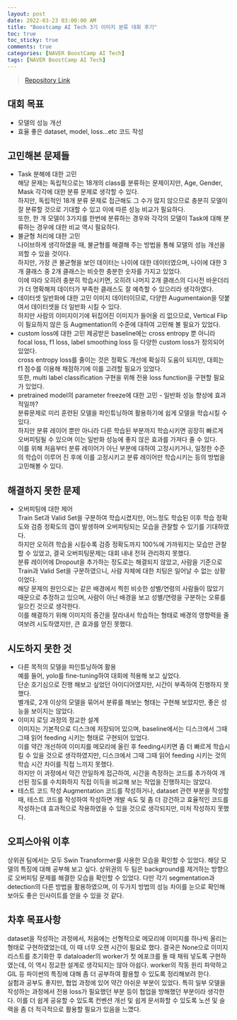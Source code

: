 ```yaml
--- 
layout: post
date: 2022-03-23 03:00:00 AM
title: "Boostcamp AI Tech 3기 이미지 분류 대회 후기"
toc: true
toc_sticky: true
comments: true
categories: [NAVER BoostCamp AI Tech]
tags: [NAVER BoostCamp AI Tech]
---
```


> [Repository Link](https://github.com/boostcampaitech3/level1-image-classification-level1-recsys-15)

## 대회 목표 
- 모델의 성능 개선
- 효율 좋은 dataset, model, loss…etc 코드 작성

## 고민해본 문제들
- Task 분해에 대한 고민<br>
    해당 문제는 독립적으로는 18개의 class를 분류하는 문제이지만, Age, Gender, Mask 각각에 대한 분류 문제로 생각할 수 있다.<br>
    하지만, 독립적인 18개 분류 문제로 접근해도 그 수가 많지 않으므로 충분히 모델이 잘 분류할 것으로 기대할 수 있고 이에 따른 성능 비교가 필요하다.<br>
    또한, 한 개 모델이 3가지를 한번에 분류하는 경우와 각각의 모델이 Task에 대해 분류하는 경우에 대한 비교 역시 필요하다.<br>
- 불균형 처리에 대한 고민 <br>
    나이브하게 생각하였을 때, 불균형를 해결해 주는 방법을 통해 모델의 성능 개선을 꾀할 수 있을 것이다.<br>
    하지만, 가장 큰 불균형을 보인 데이터는 나이에 대한 데이터였으며,  나이에 대한 3개 클래스 중 2개 클래스는 비슷한 충분한 숫자를 가지고 있었다.<br>
    이에 따라 오히려 충분히 학습시키면, 오히려 나머지 2개 클래스의 디시전 바운더리가 더 명확해져 데이터가 부족한 클래스도 잘 예측할 수 있으리라 생각하였다.<br>
- 데이터셋 일반화에 대한 고민
    이미지 데이터이므로, 다양한 Augumentaion을 덧붙여서 데이터셋을 더 일반화 시킬 수 있다.<br>
    하지만 사람의 이미지이기에 뒤집어진 이미지가 들어올 리 없으므로, Vertical Flip이 필요하지 않은 등 Augmentation의 수준에 대하여 고민해 볼 필요가 있었다.<br>
- custom loss에 대한 고민
    제공받은 baseline에는 cross entropy 뿐 아니라 focal loss, f1 loss, label smoothing loss 등 다양한 custom loss가 정의되어 있었다.<br>
    cross entropy loss를 줄이는 것은 정확도 개선에 확실히 도움이 되지만, 대회는 f1 점수를 이용해 채점하기에 이를 고려할 필요가 있었다.<br>
    또한, multi label classification 구현을 위해 전용 loss function을 구현할 필요가 있었다.<br>
- pretrained model의 parameter freeze에 대한 고민 - 일반화 성능 향상에 효과적일까?<br>
    분류문제로 미리 훈련된 모델을 파인튜닝하여 활용하기에 쉽게 모델을 학습시킬 수 있다.<br>
    하지만 분류 레이어 뿐만 아니라 다른 학습된 부분까지 학습시키면 굉장히 빠르게 오버피팅될 수 있으며 이는 일반화 성능에 좋지 않은 효과를 가져다 줄 수 있다.<br>
    이를 위해 처음부터 분류 레이어가 아닌 부분에 대하여 고정시키거나, 일정한 수준의 학습이 이루어 진 후에 이를 고정시키고 분류 레이어만 학습시키는 등의 방법을 고민해볼 수 있다.<br>

## 해결하지 못한 문제
- 오버피팅에 대한 제어<br>
    Train Set과 Valid Set을 구분하여 학습시켰지만, 어느정도 학습된 이후 학습 정확도와 검증 정확도의 갭이 발생하며 오버피팅되는 모습을 관찰할 수 있기를 기대하였다.<br>
    하지만 오히려 학습을 시킬수록 검증 정확도까지 100%에 가까워지는 모습만 관찰할 수 있었고, 결국 오버피팅문제는 대회 내내 전혀 관리하지 못했다.<br>
    분류 레이어에 Dropout을 추가하는 정도로는 해결되지 않았고, 사람을 기준으로 Train과 Valid Set을 구분하였으니, 사람 자체에 대한 치팅은 일어날 수 없는 상황이었다.<br>
    해당 문제의 원인으로는 같은 배경에서 찍힌 비슷한 성별/연령의 사람들이 많았기 때문으로 추정하고 있으며, 사람이 아닌 배경을 보고 성별/연령을 구분하는 오류를 일으킨 것으로 생각한다.<br>
    이를 해결하기 위해 이미지의 중간을 잘라내서 학습하는 형태로 배경의 영향력을 줄여보려 시도하였지만, 큰 효과를 얻진 못했다.<br>

## 시도하지 못한 것
- 다른 목적의 모델을 파인튜닝하여 활용<br>
    예를 들어, yolo를 fine-tuning하여 대회에 적용해 보고 싶었다.<br>
    단순 호기심으로 진행 해보고 싶었던 아이디어였지만, 시간이 부족하여 진행하지 못했다.<br>
    별개로, 2개 이상의 모델을 묶어서 분류를 해보는 형태는 구현해 보았지만, 좋은 성능을 보이지는 않았다.<br>
- 이미지 로딩 과정의 정교한 설계<br>
    이미지는 기본적으로 디스크에 저장되어 있으며, baseline에서는 디스크에서 그때 그때 읽어 feeding 시키는 형태로 구현되어 있었다.<br>
    이를 약간 개선하여 이미지를 메모리에 올린 후 feeding시키면 좀 더 빠르게 학습시킬 수 있을 것으로 생각하였지만, 디스크에서 그때 그때 읽어 feeding 시키는 것의 학습 시간 차이를 직접 느끼지 못했다.<br>
    하지만 이 과정에서 약간 안일하게 접근하여, 시간을 측정하는 코드를 추가하여 개선된 정도를 수치화하지 직접 이득을 비교해 보는 작업을 진행하지는 않았다.<br>
- 테스트 코드 작성
    Augmentation 코드를 작성하거나, dataset 관련 부분을 작성할 때, 테스트 코드를 작성하여 작성하면 개발 속도 및 좀 더 강건하고 효율적인 코드를 작성하는데 효과적으로 작용하였을 수 있을 것으로 생각되지만, 미처 작성하지 못했다.<br>

## 오피스아워 이후
상위권 팀에서는 모두 Swin Transformer를 사용한 모습을 확인할 수 있었다. 해당 모델의 특징에 대해 공부해 보고 싶다.
상위권의 두 팀은 background를 제거하는 방향으로 오버피팅 문제를 해결한 모습을 확인할 수 있었다. 다만 각기 segmentation과 detection의 다른 방법을 활용하였으며, 이 두가지 방법의 성능 차이를 눈으로 확인해 보아도 좋은 인사이트를 얻을 수 있을 것 같다.

## 차후 목표사항
 dataset을 작성하는 과정에서, 처음에는 선형적으로 메모리에 이미지를 하나씩 올리는 형태로 구현하였었는데, 이 때 너무 오랜 시간이 필요로 했다. 결국은 None으로 이미지 리스트를 초기화한 후 dataloader의 worker가 첫 에포크를 돌 때 채워 넣도록 구현하였는데, 이 역시 정교한 설계로 생각되지는 않아 아쉽다. worker의 작동 원리 파악하고 GIL 등 파이썬의 특징에 대해 좀 더 공부하여 활용할 수 있도록 정리해보려 한다.<br>
 실험과 공부도 좋지만, 협업 과정에 있어 약간 아쉬운 부분이 있었다. 특히 일부 모델을 작성하는 과정에서 전용 loss가 필요했던 부분 등이 협업을 방해했던 부분이라 생각한다. 이를 더 쉽게 공유할 수 있도록 컨벤션 개선 및 쉽게 문서화할 수 있도록 노션 및 슬랙을 좀 더 적극적으로 활용할 필요가 있음을 느꼈다.
